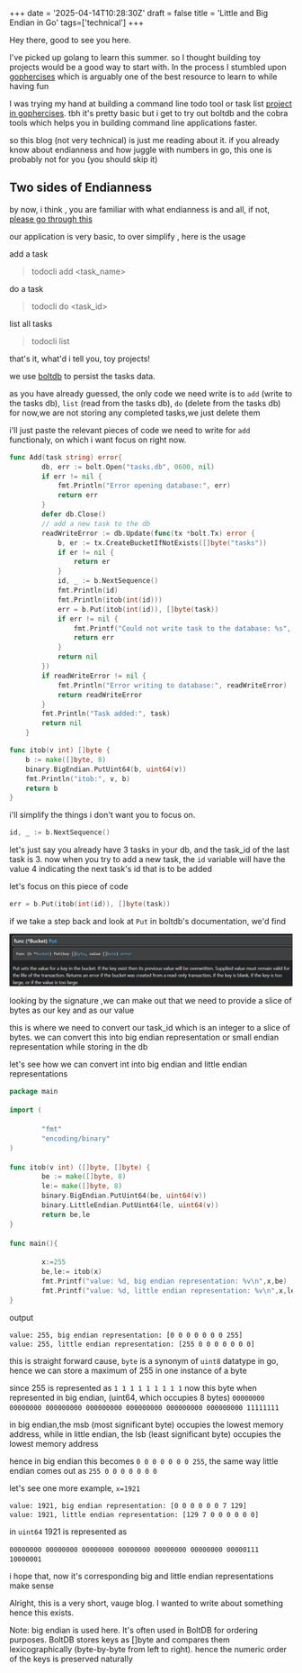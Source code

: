 +++
date = '2025-04-14T10:28:30Z'
draft = false
title = 'Little and Big Endian in Go'
tags=['technical']
+++

Hey there, good to see you here.

I've picked up golang to learn this summer. so I thought building toy projects would be a good way to start with. In the process I stumbled upon [gophercises](https://courses.calhoun.io/courses/cor_gophercises) which is arguably one of the best resource to learn to while having fun

I was trying my hand at building a command line todo tool or task list [project in gophercises](https://courses.calhoun.io/lessons/les_goph_35). tbh it's pretty basic but i get to try out boltdb and the cobra tools which helps you in building command line applications faster.

so this blog (not very technical) is just me reading about it. if you already know about endianness and how juggle with numbers in go, this one is probably not for you (you should skip it)

## Two sides of Endianness

by now, i think , you are familiar with what endianness is and all, if not, [please go through this](https://youtu.be/LxvFb63OOs8?si=k-xFnk-Krqwklqdm)

our application is very basic, to over simplify , here is the usage

add a task

> todocli add <task_name>

do a task

> todocli do <task_id>

list all tasks

> todocli list

that's it, what'd i tell you, toy projects!

we use [boltdb](https://github.com/boltdb/bolt) to persist the tasks data.

as you have already guessed, the only code we need write is to `add` (write to the tasks db), `list` (read from the tasks db), `do` (delete from the tasks db) for now,we are not storing any completed tasks,we just delete them

i'll just paste the relevant pieces of code we need to write for `add` functionaly, on which i want focus on right now.

```go
func Add(task string) error{
		db, err := bolt.Open("tasks.db", 0600, nil)
		if err != nil {
			fmt.Println("Error opening database:", err)
			return err
		}
		defer db.Close()
		// add a new task to the db
		readWriteError := db.Update(func(tx *bolt.Tx) error {
			b, er := tx.CreateBucketIfNotExists([]byte("tasks"))
			if er != nil {
				return er
			}
			id, _ := b.NextSequence()
			fmt.Println(id)
			fmt.Println(itob(int(id)))
			err = b.Put(itob(int(id)), []byte(task))
			if err != nil {
				fmt.Printf("Could not write task to the database: %s", err)
				return err
			}
			return nil
		})
		if readWriteError != nil {
			fmt.Println("Error writing to database:", readWriteError)
			return readWriteError
		}
		fmt.Println("Task added:", task)
        return nil
	}
```

```go
func itob(v int) []byte {
	b := make([]byte, 8)
	binary.BigEndian.PutUint64(b, uint64(v))
	fmt.Println("itob:", v, b)
	return b
}
```

i'll simplify the things i don't want you to focus on.

```go
id, _ := b.NextSequence()
```

let's just say you already have 3 tasks in your db, and the task_id of the last task is 3. now when you try to add a new task, the `id` variable will have the value 4 indicating the next task's id that is to be added

let's focus on this piece of code

```go
err = b.Put(itob(int(id)), []byte(task))
```

if we take a step back and look at `Put` in boltdb's documentation, we'd find

![alt text](../../static/images/bucket_put.png)

looking by the signature ,we can make out that we need to provide a slice of bytes as our key and as our value

this is where we need to convert our task_id which is an integer to a slice of bytes. we can convert this into big endian representation or small endian representation while storing in the db

let's see how we can convert int into big endian and little endian representations

```go
package main

import (

        "fmt"
        "encoding/binary"
)

func itob(v int) ([]byte, []byte) {
        be := make([]byte, 8)
        le:= make([]byte, 8)
        binary.BigEndian.PutUint64(be, uint64(v))
        binary.LittleEndian.PutUint64(le, uint64(v))
        return be,le
}

func main(){

        x:=255
        be,le:= itob(x)
        fmt.Printf("value: %d, big endian representation: %v\n",x,be)
        fmt.Printf("value: %d, little endian representation: %v\n",x,le)
}
```

output

```
value: 255, big endian representation: [0 0 0 0 0 0 0 255]
value: 255, little endian representation: [255 0 0 0 0 0 0 0]
```

this is straight forward cause, `byte` is a synonym of `uint8` datatype in go, hence we can store a maximum of 255 in one instance of a byte

since 255 is represented as `1 1 1 1 1 1 1 1 1` now this byte when represented in big endian, (uint64, which occupies 8 bytes)
`00000000 00000000 000000000 000000000 000000000 000000000 000000000 11111111`

in big endian,the msb (most significant byte) occupies the lowest memory address, while in little endian, the lsb (least significant byte) occupies the lowest memory address

hence in big endian this becomes `0 0 0 0 0 0 0 255`, the same way little endian comes out as `255 0 0 0 0 0 0 0`

let's see one more example, `x=1921`

```
value: 1921, big endian representation: [0 0 0 0 0 0 7 129]
value: 1921, little endian representation: [129 7 0 0 0 0 0 0]
```

in `uint64` 1921 is represented as

`00000000 00000000 00000000 00000000 00000000 00000000 00000111 10000001`

i hope that, now it's corresponding big and little endian representations make sense

Alright, this is a very short, vauge blog. I wanted to write about something hence this exists.

Note: big endian is used here. It's often used in BoltDB for ordering purposes. BoltDB stores keys as []byte and compares them lexicographically (byte-by-byte from left to right). hence the numeric order of the keys is preserved naturally
